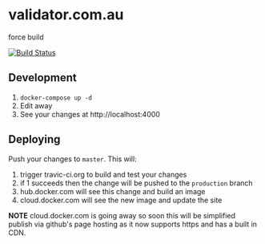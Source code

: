 # validator.com.au

force build

[![Build Status](https://www.travis-ci.org/mds-validator/validator.com.au.svg?branch=master)](https://www.travis-ci.org/mds-validator/validator.com.au)

## Development

1. `docker-compose up -d`
2. Edit away
3. See your changes at http://localhost:4000

## Deploying

Push your changes to `master`. This will:

1. trigger travic-ci.org to build and test your changes
1. if 1 succeeds then the change will be pushed to the `production` branch
1. hub.docker.com will see this change and build an image
1. cloud.docker.com will see the new image and update the site

**NOTE** cloud.docker.com is going away so soon this will be simplified
  publish via github's page hosting as it now supports https and has a built
  in CDN.
